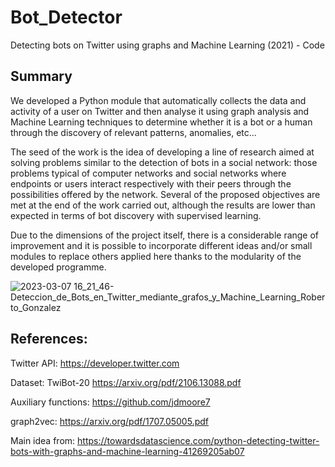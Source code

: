 # Bot_Detector
Detecting bots on Twitter using graphs and Machine Learning (2021) - Code

## Summary

We developed a Python module that automatically collects the data and activity of a user on Twitter and then analyse it using graph analysis and Machine Learning techniques to determine whether it is a bot or a human through the discovery of relevant patterns, anomalies, etc...

The seed of the work is the idea of developing a line of research aimed at solving problems similar to the detection of bots in a social network: those problems typical of computer networks and social networks where endpoints or users interact respectively with their peers through the possibilities offered by the network.
Several of the proposed objectives are met at the end of the work carried out, although the results are lower than expected in terms of bot discovery with supervised learning.

Due to the dimensions of the project itself, there is a considerable range of improvement and it is possible to incorporate different ideas and/or small modules to replace others applied here thanks to the modularity of the developed programme.

![2023-03-07 16_21_46-Deteccion_de_Bots_en_Twitter_mediante_grafos_y_Machine_Learning_Roberto_Gonzalez](https://user-images.githubusercontent.com/62944884/223466656-ae2317c6-f296-4ca9-a64d-d69fd08e4838.png)

## References:

Twitter API: https://developer.twitter.com

Dataset: TwiBot-20 https://arxiv.org/pdf/2106.13088.pdf

Auxiliary functions: https://github.com/jdmoore7

graph2vec: https://arxiv.org/pdf/1707.05005.pdf

Main idea from: https://towardsdatascience.com/python-detecting-twitter-bots-with-graphs-and-machine-learning-41269205ab07
